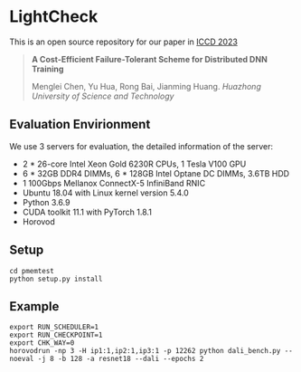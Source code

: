 # LightCheck
This is an open source repository for our paper in [ICCD 2023](https://www.iccd-conf.com/Home.html)

> **A Cost-Efficient Failure-Tolerant Scheme for Distributed DNN Training**
> 
> Menglei Chen, Yu Hua, Rong Bai, Jianming Huang. *Huazhong University of Science and Technology*

## Evaluation Envirionment
We use 3 servers for evaluation, the detailed information of the server:
* 2 \* 26-core Intel Xeon Gold 6230R CPUs, 1 Tesla V100 GPU
* 6 \* 32GB DDR4 DIMMs, 6 \* 128GB Intel Optane DC DIMMs, 3.6TB HDD
* 1 100Gbps Mellanox ConnectX-5 InfiniBand RNIC
* Ubuntu 18.04 with Linux kernel version 5.4.0
* Python 3.6.9
* CUDA toolkit 11.1 with PyTorch 1.8.1
* Horovod

## Setup
```
cd pmemtest
python setup.py install
```

## Example
```
export RUN_SCHEDULER=1
export RUN_CHECKPOINT=1
export CHK_WAY=0
horovodrun -np 3 -H ip1:1,ip2:1,ip3:1 -p 12262 python dali_bench.py --noeval -j 8 -b 128 -a resnet18 --dali --epochs 2
```

